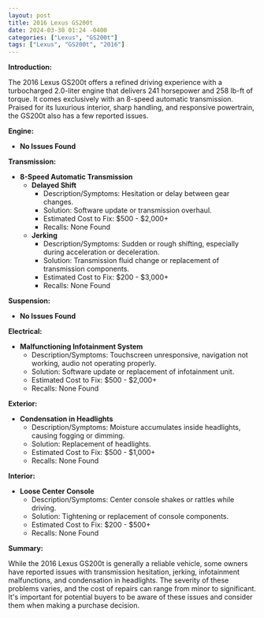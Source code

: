 ```yaml
---
layout: post
title: 2016 Lexus GS200t
date: 2024-03-30 01:24 -0400
categories: ["Lexus", "GS200t"]
tags: ["Lexus", "GS200t", "2016"]
---
```

**Introduction:**

The 2016 Lexus GS200t offers a refined driving experience with a turbocharged 2.0-liter engine that delivers 241 horsepower and 258 lb-ft of torque. It comes exclusively with an 8-speed automatic transmission. Praised for its luxurious interior, sharp handling, and responsive powertrain, the GS200t also has a few reported issues.

**Engine:**

* **No Issues Found**

**Transmission:**

* **8-Speed Automatic Transmission**
    * **Delayed Shift**
        * Description/Symptoms: Hesitation or delay between gear changes.
        * Solution: Software update or transmission overhaul.
        * Estimated Cost to Fix: $500 - $2,000+
        * Recalls: None Found
    * **Jerking**
        * Description/Symptoms: Sudden or rough shifting, especially during acceleration or deceleration.
        * Solution: Transmission fluid change or replacement of transmission components.
        * Estimated Cost to Fix: $200 - $3,000+
        * Recalls: None Found

**Suspension:**

* **No Issues Found**

**Electrical:**

* **Malfunctioning Infotainment System**
    * Description/Symptoms: Touchscreen unresponsive, navigation not working, audio not operating properly.
    * Solution: Software update or replacement of infotainment unit.
    * Estimated Cost to Fix: $500 - $2,000+
    * Recalls: None Found

**Exterior:**

* **Condensation in Headlights**
    * Description/Symptoms: Moisture accumulates inside headlights, causing fogging or dimming.
    * Solution: Replacement of headlights.
    * Estimated Cost to Fix: $500 - $1,000+
    * Recalls: None Found

**Interior:**

* **Loose Center Console**
    * Description/Symptoms: Center console shakes or rattles while driving.
    * Solution: Tightening or replacement of console components.
    * Estimated Cost to Fix: $200 - $500+
    * Recalls: None Found

**Summary:**

While the 2016 Lexus GS200t is generally a reliable vehicle, some owners have reported issues with transmission hesitation, jerking, infotainment malfunctions, and condensation in headlights. The severity of these problems varies, and the cost of repairs can range from minor to significant. It's important for potential buyers to be aware of these issues and consider them when making a purchase decision.
